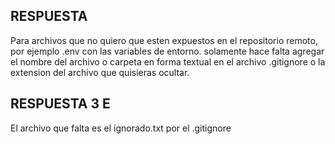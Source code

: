 ## RESPUESTA

Para archivos que no quiero que esten expuestos en el repositorio remoto, por ejemplo .env con las variables de entorno.
solamente hace falta agregar el nombre del archivo o carpeta en forma textual en el archivo .gitignore o la extension del archivo que quisieras ocultar.
## RESPUESTA 3 E

El archivo que falta es el ignorado.txt por el .gitignore